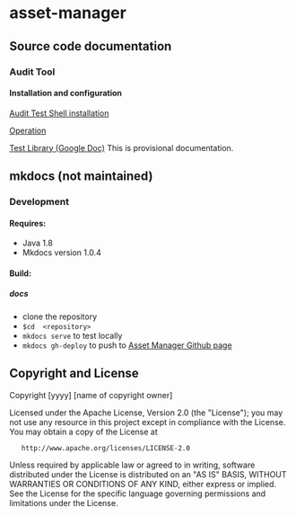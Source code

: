 # asset-manager

## Source code documentation
### Audit Tool
#### Installation and configuration

[Audit Test Shell installation](audittool/audit-test-shell/Install.md)

[Operation](audittool/audit-test-shell/AuditToolOperation.md)

[Test Library (Google Doc)](https://docs.google.com/document/d/1TrjUdoLJd5N90d1vWloRqNrlC144-DPfLrClOLsbhVg/edit?usp=sharing) This is provisional documentation.

## mkdocs (not maintained)
### Development
#### Requires:
- Java 1.8
- Mkdocs version 1.0.4

#### Build:
##### docs
- clone the repository
- `$cd  <repository>`
- `mkdocs serve` to test locally
- `mkdocs gh-deploy` to push to [Asset Manager Github page](https://buda-base.github.io/asset-manager)

## Copyright and License
   Copyright [yyyy] [name of copyright owner]

   Licensed under the Apache License, Version 2.0 (the "License");
   you may not use any resource in this project except in compliance with the License.
   You may obtain a copy of the License at

       http://www.apache.org/licenses/LICENSE-2.0

   Unless required by applicable law or agreed to in writing, software
   distributed under the License is distributed on an "AS IS" BASIS,
   WITHOUT WARRANTIES OR CONDITIONS OF ANY KIND, either express or implied.
   See the License for the specific language governing permissions and
   limitations under the License.
